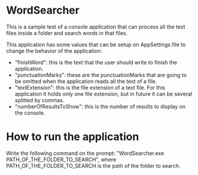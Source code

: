 # WordSearcher
This is a sample test of a console application that can process all the text files inside a folder and search words in that files.

This application has some values that can be setup on AppSettings.file to change the behavior of the application:
- "finishWord": this is the text that the user should write to finish the application.
- "punctuationMarks": these are the punctuationMarks that are going to be omitted when the application reads all the text of a file.
- "textExtension": this is the file extension of a text file. For this application it holds only one file extension, but in future it can be several splitted by commas.
- "numberOfResultsToShow": this is the number of results to display on the console.

# How to run the application
Write the following command on the prompt: "WordSearcher.exe PATH_OF_THE_FOLDER_TO_SEARCH", where PATH_OF_THE_FOLDER_TO_SEARCH is the path of the folder to search.